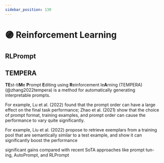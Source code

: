 ```yaml
---
sidebar_position: 130
---
```


# 🟣 Reinforcement Learning

## RLPrompt

## TEMPERA

**TE**st-ti**M**e **P**rompt **E**diting using **R**einforcement le**A**rning 
(TEMPERA)(@zhang2022tempera) is a method for automatically generating
interpretable prompts.




For example, Lu et al. (2022) found that the prompt order can have a large effect on the final task performance; Zhao et al. (2021) show that the choice of prompt format, training examples, and prompt order can cause the performance to vary quite significantly.

For example, Liu et al. (2022) propose to retrieve exemplars from a training pool that are semantically similar to a test example, and show it can significantly boost the performance




significant gains compared with recent SoTA approaches like prompt tun- ing, AutoPrompt, and RLPrompt